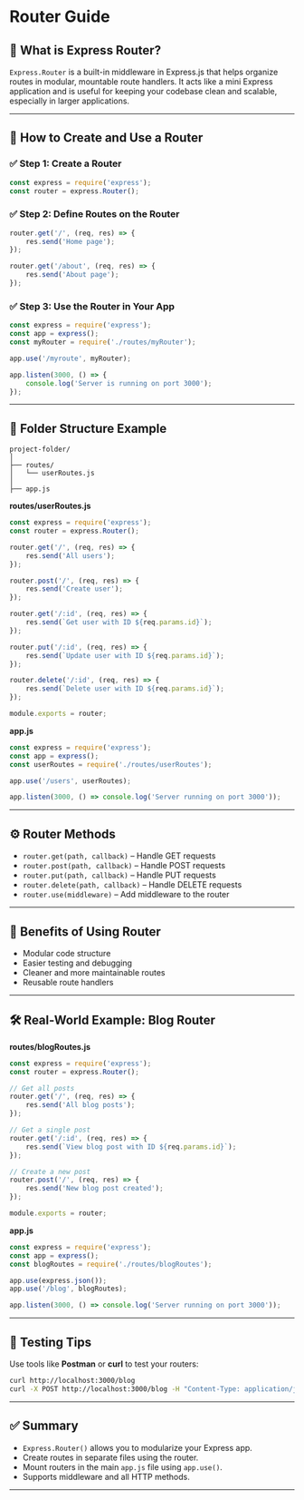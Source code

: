 # Router Guide

## 📘 What is Express Router?

`Express.Router` is a built-in middleware in Express.js that helps organize routes in modular, mountable route handlers. It acts like a mini Express application and is useful for keeping your codebase clean and scalable, especially in larger applications.

---

## 🔧 How to Create and Use a Router

### ✅ Step 1: Create a Router

```js
const express = require('express');
const router = express.Router();
```

### ✅ Step 2: Define Routes on the Router

```js
router.get('/', (req, res) => {
    res.send('Home page');
});

router.get('/about', (req, res) => {
    res.send('About page');
});
```

### ✅ Step 3: Use the Router in Your App

```js
const express = require('express');
const app = express();
const myRouter = require('./routes/myRouter');

app.use('/myroute', myRouter);

app.listen(3000, () => {
    console.log('Server is running on port 3000');
});
```

---

## 📁 Folder Structure Example

```
project-folder/
│
├── routes/
│   └── userRoutes.js
│
├── app.js
```

**routes/userRoutes.js**
```js
const express = require('express');
const router = express.Router();

router.get('/', (req, res) => {
    res.send('All users');
});

router.post('/', (req, res) => {
    res.send('Create user');
});

router.get('/:id', (req, res) => {
    res.send(`Get user with ID ${req.params.id}`);
});

router.put('/:id', (req, res) => {
    res.send(`Update user with ID ${req.params.id}`);
});

router.delete('/:id', (req, res) => {
    res.send(`Delete user with ID ${req.params.id}`);
});

module.exports = router;
```

**app.js**
```js
const express = require('express');
const app = express();
const userRoutes = require('./routes/userRoutes');

app.use('/users', userRoutes);

app.listen(3000, () => console.log('Server running on port 3000'));
```

---

## ⚙️ Router Methods

- `router.get(path, callback)` – Handle GET requests
- `router.post(path, callback)` – Handle POST requests
- `router.put(path, callback)` – Handle PUT requests
- `router.delete(path, callback)` – Handle DELETE requests
- `router.use(middleware)` – Add middleware to the router

---

## 🧠 Benefits of Using Router

- Modular code structure
- Easier testing and debugging
- Cleaner and more maintainable routes
- Reusable route handlers

---

## 🛠️ Real-World Example: Blog Router

**routes/blogRoutes.js**
```js
const express = require('express');
const router = express.Router();

// Get all posts
router.get('/', (req, res) => {
    res.send('All blog posts');
});

// Get a single post
router.get('/:id', (req, res) => {
    res.send(`View blog post with ID ${req.params.id}`);
});

// Create a new post
router.post('/', (req, res) => {
    res.send('New blog post created');
});

module.exports = router;
```

**app.js**
```js
const express = require('express');
const app = express();
const blogRoutes = require('./routes/blogRoutes');

app.use(express.json());
app.use('/blog', blogRoutes);

app.listen(3000, () => console.log('Server running on port 3000'));
```

---

## 🧪 Testing Tips

Use tools like **Postman** or **curl** to test your routers:
```sh
curl http://localhost:3000/blog
curl -X POST http://localhost:3000/blog -H "Content-Type: application/json" -d '{"title": "New Post"}'
```

---

## ✅ Summary

- `Express.Router()` allows you to modularize your Express app.
- Create routes in separate files using the router.
- Mount routers in the main `app.js` file using `app.use()`.
- Supports middleware and all HTTP methods.

---